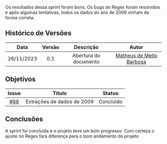 Os resultados dessa sprint foram bons. Os bugs do Regex foram resolvidos e após algumas tentativas, todos os dados do ano de 2009 vinham de forma correta.

## Histórico de Versões

|    Data    | Versão |       Descrição       |      Autor      |
| :--------: | :----: | :-------------------: | :-------------: |
| 26/11/2023 |  0.1   | Abertura do documento | [Matheus de Mello Barbosa](https://github.com/matheusbmello)|

## Objetivos


|                          Issue                           |              Título               |                       Status                        |
| :------------------------------------------------------: | :-------------------------------: | :-------------------------------------------------: |
| [#66](https://github.com/unb-mds/2023-2-Squad08/issues/66)| Extrações de dados de 2009 | Concluído



## Conclusões

A sprint foi concluída e o projeto teve um bom progresso. Com certeza o ajuste no Regex fará diferença para o bom andamento do projeto
